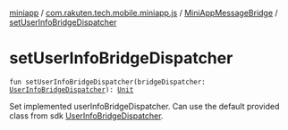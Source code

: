 [miniapp](../../index.md) / [com.rakuten.tech.mobile.miniapp.js](../index.md) / [MiniAppMessageBridge](index.md) / [setUserInfoBridgeDispatcher](./set-user-info-bridge-dispatcher.md)

# setUserInfoBridgeDispatcher

`fun setUserInfoBridgeDispatcher(bridgeDispatcher: `[`UserInfoBridgeDispatcher`](../../com.rakuten.tech.mobile.miniapp.js.userinfo/-user-info-bridge-dispatcher/index.md)`): `[`Unit`](https://kotlinlang.org/api/latest/jvm/stdlib/kotlin/-unit/index.html)

Set implemented userInfoBridgeDispatcher. Can use the default provided class from sdk [UserInfoBridgeDispatcher](../../com.rakuten.tech.mobile.miniapp.js.userinfo/-user-info-bridge-dispatcher/index.md).

